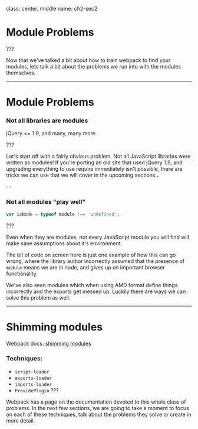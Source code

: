 class: center, middle
name: ch2-sec2

# Module Problems


???

Now that we've talked a bit about how to train webpack to find your modules, lets talk a bit about the problems we run into with the modules themselves.

---

# Module Problems

### Not all libraries are modules

jQuery <= 1.9, and many, many more

???

Let's start off with a fairly obvious problem.  Not all JavaScript libraries were written as modules!  If you're porting an old site that used jQuery 1.9, and upgrading everything to use require immediately isn't possible, there are tricks we can use that we will cover in the upcoming sections...

--

### Not all modules "play well"
```js
var isNode = typeof module !== 'undefined';
```

???

Even when they are modules, not every JavaScript module you will find will make sane assumptions about it's environment.

The bit of code on screen here is just one example of how this can go wrong, where the library author incorrectly assumed that the presence of `module` means we are in node, and gives up on important browser functionality.

We've also seen modules which when using AMD format define things incorrectly and the exports get messed up.  Luckily there are ways we can solve this problem as well.

---

# Shimming modules

Webpack docs: [shimming modules](https://webpack.github.io/docs/shimming-modules.html)

### Techniques:

- `script-loader`
- `exports-loader`
- `imports-loader`
- `ProvidePlugin`
???

Webpack has a page on the documentation devoted to this whole class of problems.  In the next few sections, we are going to take a moment to focus on each of these techniques, talk about the problems they solve or create in more detail.
